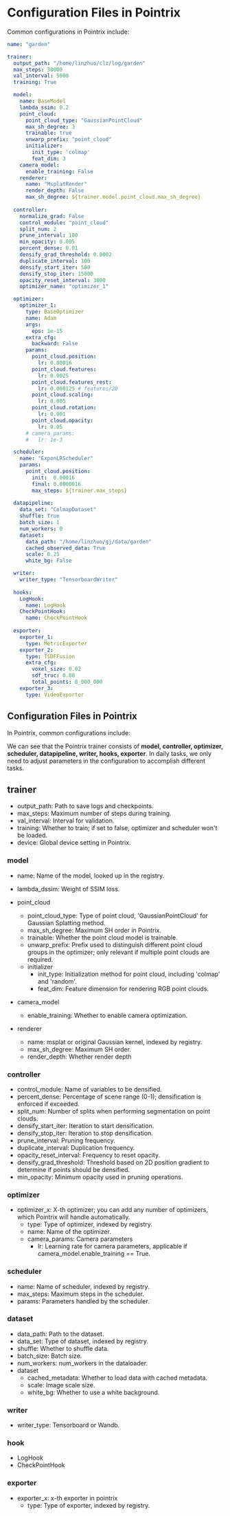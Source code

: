 # Configuration Files in Pointrix

Common configurations in Pointrix include:


```yaml
name: "garden"

trainer:
  output_path: "/home/linzhuo/clz/log/garden"
  max_steps: 30000
  val_interval: 5000
  training: True

  model:
    name: BaseModel
    lambda_ssim: 0.2
    point_cloud:
      point_cloud_type: "GaussianPointCloud"  
      max_sh_degree: 3
      trainable: true
      unwarp_prefix: "point_cloud"
      initializer:
        init_type: 'colmap'
        feat_dim: 3
    camera_model:
      enable_training: False
    renderer:
      name: "MsplatRender"
      render_depth: False
      max_sh_degree: ${trainer.model.point_cloud.max_sh_degree}
  
  controller:
    normalize_grad: False
    control_module: "point_cloud"
    split_num: 2
    prune_interval: 100
    min_opacity: 0.005
    percent_dense: 0.01
    densify_grad_threshold: 0.0002
    duplicate_interval: 100
    densify_start_iter: 500
    densify_stop_iter: 15000
    opacity_reset_interval: 3000
    optimizer_name: "optimizer_1"

  optimizer:
    optimizer_1:
      type: BaseOptimizer
      name: Adam
      args:
        eps: 1e-15
      extra_cfg:
        backward: False
      params:
        point_cloud.position:
          lr: 0.00016
        point_cloud.features:
          lr: 0.0025
        point_cloud.features_rest:
          lr: 0.000125 # features/20
        point_cloud.scaling:
          lr: 0.005
        point_cloud.rotation:
          lr: 0.001
        point_cloud.opacity:
          lr: 0.05
      # camera_params:
      #   lr: 1e-3

  scheduler:
    name: "ExponLRScheduler"
    params:
      point_cloud.position:
        init:  0.00016
        final: 0.0000016
        max_steps: ${trainer.max_steps}
  
  datapipeline:
    data_set: "ColmapDataset"
    shuffle: True
    batch_size: 1
    num_workers: 0
    dataset:
      data_path: "/home/linzhuo/gj/data/garden"
      cached_observed_data: True
      scale: 0.25
      white_bg: False

  writer:
    writer_type: "TensorboardWriter"
  
  hooks:
    LogHook:
      name: LogHook
    CheckPointHook:
      name: CheckPointHook
  
  exporter:
    exporter_1:
      type: MetricExporter
    exporter_2:
      type: TSDFFusion
      extra_cfg:
        voxel_size: 0.02
        sdf_truc: 0.08
        total_points: 8_000_000
    exporter_3:
      type: VideoExporter
```

## Configuration Files in Pointrix

In Pointrix, common configurations include:

We can see that the Pointrix trainer consists of **model, controller, optimizer, scheduler, datapipeline, writer, hooks, exporter**. In daily tasks, we only need to adjust parameters in the configuration to accomplish different tasks.

## trainer
- output_path: Path to save logs and checkpoints.
- max_steps: Maximum number of steps during training.
- val_interval: Interval for validation.
- training: Whether to train; if set to false, optimizer and scheduler won't be loaded.
- device: Global device setting in Pointrix.

### model
- name: Name of the model, looked up in the registry.
- lambda_dssim: Weight of SSIM loss.
- point_cloud
  - point_cloud_type: Type of point cloud, 'GaussianPointCloud' for Gaussian Splatting method.
  - max_sh_degree: Maximum SH order in Pointrix.
  - trainable: Whether the point cloud model is trainable.
  - unwarp_prefix: Prefix used to distinguish different point cloud groups in the optimizer; only relevant if multiple point clouds are required.
  - initializer
      - init_type: Initialization method for point cloud, including 'colmap' and 'random'.
      - feat_dim: Feature dimension for rendering RGB point clouds.
- camera_model
  - enable_training: Whether to enable camera optimization.

- renderer
  - name: msplat or original Gaussian kernel, indexed by registry.
  - max_sh_degree: Maximum SH order.
  - render_depth: Whether render depth

### controller
- control_module: Name of variables to be densified.
- percent_dense: Percentage of scene range (0-1); densification is enforced if exceeded.
- split_num: Number of splits when performing segmentation on point clouds.
- densify_start_iter: Iteration to start densification.
- densify_stop_iter: Iteration to stop densification.
- prune_interval: Pruning frequency.
- duplicate_interval: Duplication frequency.
- opacity_reset_interval: Frequency to reset opacity.
- densify_grad_threshold: Threshold based on 2D position gradient to determine if points should be densified.
- min_opacity: Minimum opacity used in pruning operations.

### optimizer
- optimizer_x: X-th optimizer; you can add any number of optimizers, which Pointrix will handle automatically.
    - type: Type of optimizer, indexed by registry.
    - name: Name of the optimizer.
    - camera_params: Camera parameters
        - lr: Learning rate for camera parameters, applicable if camera_model.enable_training == True.

### scheduler
- name: Name of scheduler, indexed by registry.
- max_steps: Maximum steps in the scheduler.
- params: Parameters handled by the scheduler.

### dataset
- data_path: Path to the dataset.
- data_set: Type of dataset, indexed by registry.
- shuffle: Whether to shuffle data.
- batch_size: Batch size.
- num_workers: num_workers in the dataloader.
- dataset
  - cached_metadata: Whether to load data with cached metadata.
  - scale: Image scale size.
  - white_bg: Whether to use a white background.

### writer
- writer_type: Tensorboard or Wandb.

### hook
- LogHook
- CheckPointHook

### exporter
- exporter_x: x-th exporter in pointrix
  - type: Type of exporter, indexed by registry.